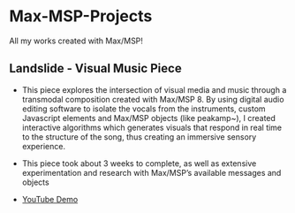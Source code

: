# Max-MSP-Projects
All my works created with Max/MSP!

## Landslide - Visual Music Piece
- This piece explores the intersection of visual media and music through a transmodal composition created with Max/MSP 8. By using digital audio editing software to isolate the vocals from the instruments, custom Javascript elements and Max/MSP objects (like peakamp~), I created interactive algorithms which generates visuals that respond in real time to the structure of the song, thus creating an immersive sensory experience.

- This piece took about 3 weeks to complete, as well as extensive experimentation and research with Max/MSP’s available messages and objects
- [YouTube Demo](https://youtu.be/JIAKdRhYEdI)



